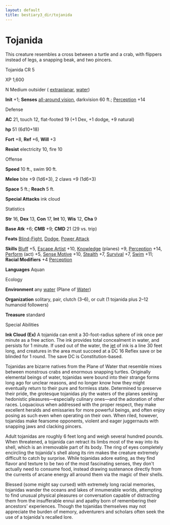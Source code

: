 ```yaml
---
layout: default
title: bestiary3_dir/tojanida
---
```

# Tojanida

This creature resembles a cross between a turtle and a crab, with flippers instead of legs, a snapping beak, and two pincers.

Tojanida CR 5

XP 1,600

N Medium outsider ( [extraplanar](monsters_dir/creatureTypes#_extraplanar-subtype), [water](monsters_dir/creatureTypes#_water-subtype))

**Init** +1; **Senses** [all-around vision](monsters_dir/universalMonsterRules#_all-around-vision), darkvision 60 ft.; [Perception](skills_dir/perception#_perception) +14

Defense

**AC** 21, touch 12, flat-footed 19 (+1 Dex, +1 dodge, +9 natural)

**hp** 51 (6d10+18)

**Fort** +8, **Ref** +6, **Will** +3

**Resist** electricity 10, fire 10

Offense

**Speed** 10 ft., swim 90 ft.

**Melee** bite +9 (1d6+3), 2 claws +9 (1d6+3)

**Space** 5 ft.; **Reach** 5 ft.

**Special Attacks** ink cloud

Statistics

**Str** 16, **Dex** 13, **Con** 17, **Int** 10, **Wis** 12, **Cha** 9

**Base Atk** +6; **CMB** +9; **CMD** 21 (29 vs. trip)

**Feats** [Blind-Fight](feats#_blind-fight), [Dodge](feats#_dodge), [Power Attack](feats#_power-attack)

**Skills** [Bluff](skills_dir/bluff#_bluff) +5, [Escape Artist](skills_dir/escapeArtist#_escape-artist) +10, [Knowledge](skills_dir/knowledge#_knowledge) (planes) +9, [Perception](skills_dir/perception#_perception) +14, [Perform](skills_dir/perform#_perform) (act) +5, [Sense Motive](skills_dir/senseMotive#_sense-motive) +10, [Stealth](skills_dir/stealth#_stealth) +7, [Survival](skills_dir/survival#_survival) +7, [Swim](skills_dir/swim#_swim) +11; **Racial Modifiers** +4 [Perception](skills_dir/perception#_perception)

**Languages** Aquan

Ecology

**Environment** any [water](monsters_dir/creatureTypes#_water-subtype) (Plane of [Water](monsters_dir/creatureTypes#_water-subtype))

**Organization** solitary, pair, clutch (3–6), or cult (1 tojanida plus 2–12 humanoid followers)

**Treasure** standard

Special Abilities

**Ink Cloud (Ex)** A tojanida can emit a 30-foot-radius sphere of ink once per minute as a free action. The ink provides total concealment in water, and persists for 1 minute. If used out of the water, the [jet](monsters_dir/universalMonsterRules#_jet) of ink is a line 30 feet long, and creatures in the area must succeed at a DC 16 Reflex save or be blinded for 1 round. The save DC is Constitution-based.

Tojanidas are bizarre natives from the Plane of Water that resemble mixes between monstrous crabs and enormous snapping turtles. Originally elemental beings of water, tojanidas were bound into their strange forms long ago for unclear reasons, and no longer know how they might eventually return to their pure and formless state. Determined to preserve their pride, the grotesque tojanidas ply the waters of the planes seeking hedonistic pleasures—especially culinary ones—and the adoration of other races. Loquacious when addressed with the proper respect, they make excellent heralds and emissaries for more powerful beings, and often enjoy posing as such even when operating on their own. When riled, however, tojanidas make fearsome opponents, violent and eager juggernauts with snapping jaws and clacking pincers.

Adult tojanidas are roughly 6 feet long and weigh several hundred pounds. When threatened, a tojanida can retract its limbs most of the way into its shell, which is an irremovable part of its body. The ring of eyes completely encircling the tojanida's shell along its rim makes the creature extremely difficult to catch by surprise. While tojanidas adore eating, as they find flavor and texture to be two of the most fascinating senses, they don't actually need to consume food, instead drawing sustenance directly from the currents of arcane energy all around them via the magic of their shells.

Blessed (some might say cursed) with extremely long racial memories, tojanidas wander the oceans and lakes of innumerable worlds, attempting to find unusual physical pleasures or conversation capable of distracting them from the insufferable ennui and apathy born of remembering their ancestors' experiences. Though the tojanidas themselves may not appreciate the burden of memory, adventurers and scholars often seek the use of a tojanida's recalled lore.

